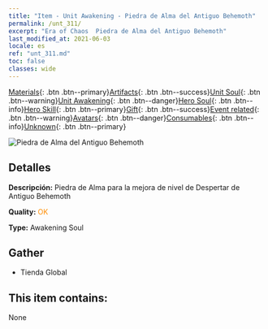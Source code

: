 ```yaml
---
title: "Item - Unit Awakening - Piedra de Alma del Antiguo Behemoth"
permalink: /unt_311/
excerpt: "Era of Chaos  Piedra de Alma del Antiguo Behemoth"
last_modified_at: 2021-06-03
locale: es
ref: "unt_311.md"
toc: false
classes: wide
---
```

 [Materials](/ItemsES/){: .btn .btn--primary}[Artifacts](/ItemsES/Artifacts/){: .btn .btn--success}[Unit Soul](/ItemsES/UnitSoul/){: .btn .btn--warning}[Unit Awakening](/ItemsES/UnitAwakening/){: .btn .btn--danger}[Hero Soul](/ItemsES/HeroSoul/){: .btn .btn--info}[Hero Skill](/ItemsES/HeroSkill/){: .btn .btn--primary}[Gift](/ItemsES/Gift/){: .btn .btn--success}[Event related](/ItemsES/Events/){: .btn .btn--warning}[Avatars](/ItemsES/Avatars/){: .btn .btn--danger}[Consumables](/ItemsES/Consumables/){: .btn .btn--info}[Unknown](/ItemsES/Unknown/){: .btn .btn--primary}

 ![Piedra de Alma del Antiguo Behemoth](/images/u/tia_bimeng.jpg)

## Detalles
 **Descripción:** Piedra de Alma para la mejora de nivel de Despertar de Antiguo Behemoth

 **Quality:** <span style="color: #FF8C00">OK</span>

 **Type:** Awakening Soul

## Gather

*    Tienda Global 

## This item contains:

  None

